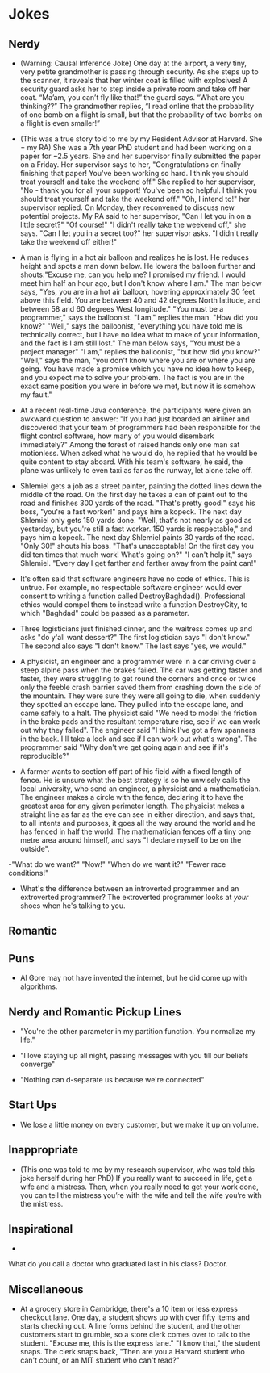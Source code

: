 # Jokes

## Nerdy

- (Warning: Causal Inference Joke) One day at the airport, a very tiny, very petite grandmother is passing through security. As she steps up
  to the scanner, it reveals that her winter coat is filled with explosives! A security guard asks her to
  step inside a private room and take off her coat. “Ma’am, you can’t fly like that!” the guard says.
  “What are you thinking??” The grandmother replies, “I read online that the probability of one bomb on a
  flight is small, but that the probability of two bombs on a flight is even smaller!”

- (This was a true story told to me by my Resident Advisor at Harvard. She = my RA) She was a 7th year
  PhD student and had been working on a paper for ~2.5 years. She and her supervisor finally submitted
  the paper on a Friday. Her supervisor says to her, "Congratulations on finally finishing that paper!
  You've been working so hard. I think you should treat yourself and take the weekend off." She replied
  to her supervisor, "No - thank you for all your support! You've been so helpful. I think you should
  treat yourself and take the weekend off." "Oh, I intend to!" her supervisor replied. On Monday, they
  reconvened to discuss new potential projects. My RA said to her supervisor, "Can I let you in on a
  little secret?" "Of course!" "I didn't really take the weekend off," she says. "Can I let you in
  a secret too?" her supervisor asks. "I didn't really take the weekend off either!"

- A man is flying in a hot air balloon and realizes he is lost. He reduces height and spots a man down below.
  He lowers the balloon further and shouts:"Excuse me, can you help me? I promised my friend. I would meet him
  half an hour ago, but I don't know where I am." The man below says, "Yes, you are in a hot air balloon, hovering approximately 30 feet above this field. You are between 40 and 42 degrees North latitude, and between 58 and 60 degrees West longitude." "You must be a programmer," says the balloonist.
  "I am," replies the man. "How did you know?"
  "Well," says the balloonist, "everything you have told me is technically correct, but I have no idea what to make of your information, and the fact is I am still lost."
  The man below says, "You must be a project manager"
  "I am," replies the balloonist, "but how did you know?"
  "Well," says the man, "you don't know where you are or where you are going. You have made a promise which you have no idea how to keep, and you expect me to solve your problem. The fact is you are in the exact same position you were in before we met, but now it is somehow my fault."

- At a recent real-time Java conference, the participants were given an awkward question to answer: "If you had just boarded an airliner and discovered that your team of programmers had been responsible for the flight control software, how many of you would disembark immediately?" Among the forest of raised hands only one man sat motionless. When asked what he would do, he replied that he would be quite content to stay aboard. With his team's software, he said, the plane was unlikely to even taxi as far as the runway, let alone take off.

- Shlemiel gets a job as a street painter, painting the dotted lines down the middle of the road. On the first day he takes a can of paint out to the road and finishes 300 yards of the road. "That's pretty good!" says his boss, "you're a fast worker!" and pays him a kopeck.
  The next day Shlemiel only gets 150 yards done. "Well, that's not nearly as good as yesterday, but you're still a fast worker. 150 yards is respectable," and pays him a kopeck.
  The next day Shlemiel paints 30 yards of the road. "Only 30!" shouts his boss. "That's unacceptable! On the first day you did ten times that much work! What's going on?" "I can't help it," says Shlemiel. "Every day I get farther and farther away from the paint can!"

-  It's often said that software engineers have no code of ethics. This is untrue. For example, no respectable software
   engineer would ever consent to writing a function called DestroyBaghdad(). Professional ethics would compel them to instead write a function DestroyCity, to which "Baghdad" could be passed as a parameter.

- Three logisticians just finished dinner, and the waitress comes up and asks "do y'all want dessert?"
  The first logistician says "I don't know." The second also says "I don't know." The last says "yes, we would."

-  A physicist, an engineer and a programmer were in a car driving over a steep alpine pass when the brakes failed.
   The car was getting faster and faster, they were struggling to get round the corners and once or twice only the
   feeble crash barrier saved them from crashing down the side of the mountain. They were sure they were all going to die, when suddenly they spotted an escape lane. They pulled into the escape lane, and came safely to a halt. The physicist said "We need to model the friction in the brake pads and the resultant temperature rise, see if we can work out why they failed". The engineer said "I think I've got a few spanners in the back. I'll take a look and see if I can work out what's wrong". The programmer said "Why don't we get going again and see if it's reproducible?"

- A farmer wants to section off part of his field with a fixed length of fence. He is unsure what the best strategy is so he unwisely calls the local university, who send an engineer, a physicist and a mathematician.
  The engineer makes a circle with the fence, declaring it to have the greatest area for any given perimeter length.
  The physicist makes a straight line as far as the eye can see in either direction, and says that, to all intents and purposes, it goes all the way around the world and he has fenced in half the world.
  The mathematician fences off a tiny one metre area around himself, and says "I declare myself to be on the outside".

-"What do we want?"
"Now!"
"When do we want it?"
"Fewer race conditions!"

- What's the difference between an introverted programmer and an extroverted programmer?
  The extroverted programmer looks at *your* shoes when he's talking to you.

## Romantic

## Puns

-  Al Gore may not have invented the internet, but he did come up with algorithms.

## Nerdy and Romantic Pickup Lines

- "You're the other parameter in my partition function. You normalize my life."

- "I love staying up all night, passing messages with you till our beliefs converge"

- "Nothing can d-separate us because we're connected"


## Start Ups

- We lose a little money on every customer, but we make it up on volume.

## Inappropriate

- (This one was told to me by my research supervisor, who was told this joke herself during her PhD)
  If you really want to succeed in life, get a wife and a mistress. Then, when you really need to get your
  work done, you can tell the mistress you’re with the wife and tell the wife you’re with the mistress.

## Inspirational

-
What do you call a doctor who graduated last in his class? Doctor.

## Miscellaneous

- At a grocery store in Cambridge, there's a 10 item or less express checkout lane. One day, a student
  shows up with over fifty items and starts checking out. A line forms behind the student, and the
  other customers start to grumble, so a store clerk comes over to talk to the student. "Excuse me,
  this is the express lane." "I know that," the student snaps. The clerk snaps back, "Then are you
  a Harvard student who can't count, or an MIT student who can't read?"
  